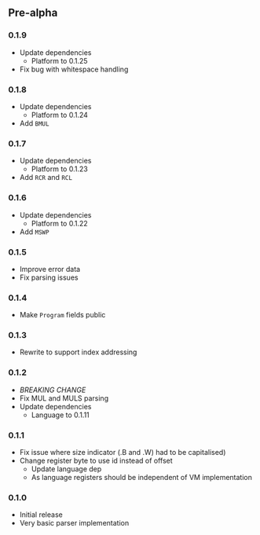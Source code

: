 ## Pre-alpha

### 0.1.9
- Update dependencies
  - Platform to 0.1.25
- Fix bug with whitespace handling

### 0.1.8
- Update dependencies
  - Platform to 0.1.24
- Add `BMUL`

### 0.1.7
- Update dependencies
  - Platform to 0.1.23
- Add `RCR` and `RCL`

### 0.1.6
- Update dependencies
  - Platform to 0.1.22
- Add `MSWP`

### 0.1.5
- Improve error data
- Fix parsing issues

### 0.1.4
- Make `Program` fields public

### 0.1.3
- Rewrite to support index addressing

### 0.1.2

- *BREAKING CHANGE*
- Fix MUL and MULS parsing
- Update dependencies
  - Language to 0.1.11 

### 0.1.1

- Fix issue where size indicator (.B and .W) had to be capitalised)
- Change register byte to use id instead of offset
  - Update language dep 
  - As language registers should be independent of VM implementation

### 0.1.0

- Initial release
- Very basic parser implementation